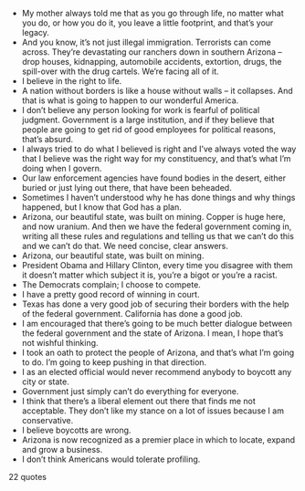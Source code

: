  - My mother always told me that as you go through life, no matter what you do, or how you do it, you leave a little footprint, and that’s your legacy.
 - And you know, it’s not just illegal immigration. Terrorists can come across. They’re devastating our ranchers down in southern Arizona – drop houses, kidnapping, automobile accidents, extortion, drugs, the spill-over with the drug cartels. We’re facing all of it.
 - I believe in the right to life.
 - A nation without borders is like a house without walls – it collapses. And that is what is going to happen to our wonderful America.
 - I don’t believe any person looking for work is fearful of political judgment. Government is a large institution, and if they believe that people are going to get rid of good employees for political reasons, that’s absurd.
 - I always tried to do what I believed is right and I’ve always voted the way that I believe was the right way for my constituency, and that’s what I’m doing when I govern.
 - Our law enforcement agencies have found bodies in the desert, either buried or just lying out there, that have been beheaded.
 - Sometimes I haven’t understood why he has done things and why things happened, but I know that God has a plan.
 - Arizona, our beautiful state, was built on mining. Copper is huge here, and now uranium. And then we have the federal government coming in, writing all these rules and regulations and telling us that we can’t do this and we can’t do that. We need concise, clear answers.
 - Arizona, our beautiful state, was built on mining.
 - President Obama and Hillary Clinton, every time you disagree with them it doesn’t matter which subject it is, you’re a bigot or you’re a racist.
 - The Democrats complain; I choose to compete.
 - I have a pretty good record of winning in court.
 - Texas has done a very good job of securing their borders with the help of the federal government. California has done a good job.
 - I am encouraged that there’s going to be much better dialogue between the federal government and the state of Arizona. I mean, I hope that’s not wishful thinking.
 - I took an oath to protect the people of Arizona, and that’s what I’m going to do. I’m going to keep pushing in that direction.
 - I as an elected official would never recommend anybody to boycott any city or state.
 - Government just simply can’t do everything for everyone.
 - I think that there’s a liberal element out there that finds me not acceptable. They don’t like my stance on a lot of issues because I am conservative.
 - I believe boycotts are wrong.
 - Arizona is now recognized as a premier place in which to locate, expand and grow a business.
 - I don’t think Americans would tolerate profiling.

22 quotes